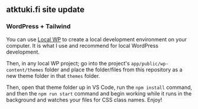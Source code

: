## atktuki.fi site update

### WordPress + Tailwind

You can use [Local WP](https://localwp.com/) to create a local development environment on your computer. It is what I use and recommend for local WordPress development.

Then, in any local WP project; go into the project's `app/public/wp-content/themes` folder and place the folder/files from this repository as a new theme folder in that `themes` folder.

Then, open that theme folder up in VS Code, run the `npm install` command, and then the `npm run start` command and begin working while it runs in the background and watches your files for CSS class names. Enjoy!


